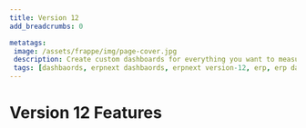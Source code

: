 ```yaml
---
title: Version 12
add_breadcrumbs: 0

metatags:
 image: /assets/frappe/img/page-cover.jpg
 description: Create custom dashboards for everything you want to measure. Monitor and visualise your growth.
 tags: [dashbaords, erpnext dashbaords, erpnext version-12, erp, erp dashboards]
---
```


# Version 12 Features